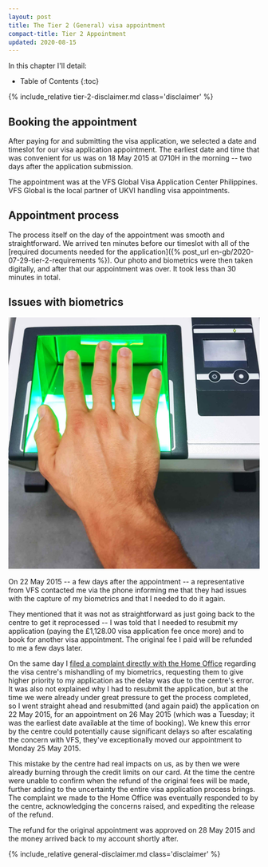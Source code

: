 ```yaml
---
layout: post
title: The Tier 2 (General) visa appointment
compact-title: Tier 2 Appointment
updated: 2020-08-15
---
```


In this chapter I'll detail:

* Table of Contents
{:toc}

{% include_relative tier-2-disclaimer.md class='disclaimer' %}

## Booking the appointment
After paying for and submitting the visa application, we selected a date and timeslot for our visa application appointment. The earliest date and time that was convenient for us was on 18 May 2015 at 0710H in the morning -- two days after the application submission.

The appointment was at the VFS Global Visa Application Center Philippines. VFS Global is the local partner of UKVI handling visa appointments.

## Appointment process
The process itself on the day of the appointment was smooth and straightforward. We arrived ten minutes before our timeslot with all of the [required documents needed for the application]({% post_url en-gb/2020-07-29-tier-2-requirements %}). Our photo and biometrics were then taken digitally, and after that our appointment was over. It took less than 30 minutes in total.

## Issues with biometrics
![Fingerprint Biometrics Capture](/assets/biometrics-fingerprints.jpg)

On 22 May 2015 -- a few days after the appointment -- a representative from VFS contacted me via the phone informing me that they had issues with the capture of my biometrics and that I needed to do it again.

They mentioned that it was not as straightforward as just going back to the centre to get it reprocessed -- I was told that I needed to resubmit my application (paying the £1,128.00 visa application fee once more) and to book for another visa appointment. The original fee I paid will be refunded to me a few days later.

On the same day I [filed a complaint directly with the Home Office](https://www.gov.uk/complain-uk-visas-immigration) regarding the visa centre's mishandling of my biometrics, requesting them to give higher priority to my application as the delay was due to the centre's error. It was also not explained why I had to resubmit the application, but at the time we were already under great pressure to get the process completed, so I went straight ahead and resubmitted (and again paid) the application on 22 May 2015, for an appointment on 26 May 2015 (which was a Tuesday; it was the earliest date available at the time of booking). We knew this error by the centre could potentially cause significant delays so after escalating the concern with VFS, they've exceptionally moved our appointment to Monday 25 May 2015.

This mistake by the centre had real impacts on us, as by then we were already burning through the credit limits on our card. At the time the centre were unable to confirm when the refund of the original fees will be made, further adding to the uncertainty the entire visa application process brings. The complaint we made to the Home Office was eventually responded to by the centre, acknowledging the concerns raised, and expediting the release of the refund.

The refund for the original appointment was approved on 28 May 2015 and the money arrived back to my account shortly after.

{% include_relative general-disclaimer.md class='disclaimer' %}